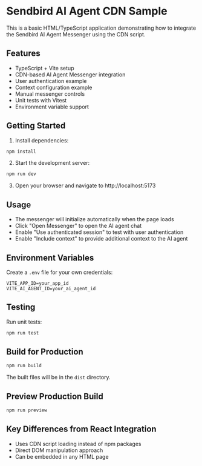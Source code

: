 # Sendbird AI Agent CDN Sample

This is a basic HTML/TypeScript application demonstrating how to integrate the Sendbird AI Agent Messenger using the CDN script.

## Features

- TypeScript + Vite setup
- CDN-based AI Agent Messenger integration
- User authentication example
- Context configuration example
- Manual messenger controls
- Unit tests with Vitest
- Environment variable support

## Getting Started

1. Install dependencies:

```bash
npm install
```

2. Start the development server:

```bash
npm run dev
```

3. Open your browser and navigate to http://localhost:5173

## Usage

- The messenger will initialize automatically when the page loads
- Click "Open Messenger" to open the AI agent chat
- Enable "Use authenticated session" to test with user authentication
- Enable "Include context" to provide additional context to the AI agent

## Environment Variables

Create a `.env` file for your own credentials:

```
VITE_APP_ID=your_app_id
VITE_AI_AGENT_ID=your_ai_agent_id
```

## Testing

Run unit tests:

```bash
npm run test
```

## Build for Production

```bash
npm run build
```

The built files will be in the `dist` directory.

## Preview Production Build

```bash
npm run preview
```

## Key Differences from React Integration

- Uses CDN script loading instead of npm packages
- Direct DOM manipulation approach
- Can be embedded in any HTML page
